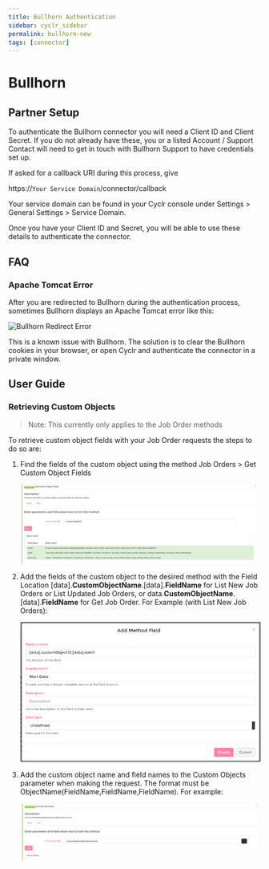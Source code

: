 ```yaml
---
title: Bullhorn Authentication
sidebar: cyclr_sidebar
permalink: bullhorn-new
tags: [connector]
---
```


# Bullhorn

## Partner Setup

To authenticate the Bullhorn connector you will need a Client ID and Client Secret.  If you do not already have these, you or a listed Account / Support Contact will need to get in touch with Bullhorn Support to have credentials set up.

If asked for a callback URI during this process, give

https://``Your Service Domain``/connector/callback 

Your service domain can be found in your Cyclr console under Settings > General Settings > Service Domain.

Once you have your Client ID and Secret, you will be able to use these details to authenticate the connector.

## FAQ

### Apache Tomcat Error

After you are redirected to Bullhorn during the authentication process, sometimes Bullhorn displays an Apache Tomcat error like this:

![Bullhorn Redirect Error](./images/bullhorn-redirect-error.png)

This is a known issue with Bullhorn. The solution is to clear the Bullhorn cookies in your browser, or open Cyclr and authenticate the connector in a private window.

## User Guide

### Retrieving Custom Objects

> Note: This currently only applies to the Job Order methods

To retrieve custom object fields with your Job Order requests the steps to do so are:

1. Find the fields of the custom object using the method Job Orders > Get Custom Object Fields

   ![Custom Object Fields](./images/bullhorn_cf_1.png)

2. Add the fields of the custom object to the desired method with the Field Location [data].**CustomObjectName**.[data].**FieldName** for List New Job Orders or List Updated Job Orders, or data.**CustomObjectName**.[data].**FieldName** for Get Job Order. For Example (with List New Job Orders):

   ![Add Custom Fields](./images/bullhorn_cf_2.png)
   
3. Add the custom object name and field names to the Custom Objects parameter when making the request. The format must be ObjectName(FieldName,FieldName,FieldName). For example:

   ![Add Query](./images/bullhorn_cf_3.png)
